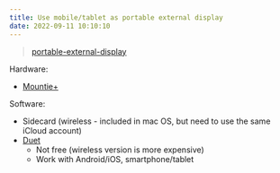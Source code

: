 ```yaml
---
title: Use mobile/tablet as portable external display  
date: 2022-09-11 10:10:10
---
```


<blockquote class="imgur-embed-pub" lang="en" data-id="a/nc9UCUO"  ><a href="//imgur.com/a/nc9UCUO">portable-external-display</a></blockquote><script async src="//s.imgur.com/min/embed.js" charset="utf-8"></script>

Hardware:
- [Mountie+](https://amzn.to/3xgWwzz)

Software:
- Sidecard (wireless - included in mac OS, but need to use the same iCloud account)
- [Duet](https://www.duetdisplay.com/)
    - Not free (wireless version is more expensive)
    - Work with Android/iOS, smartphone/tablet
